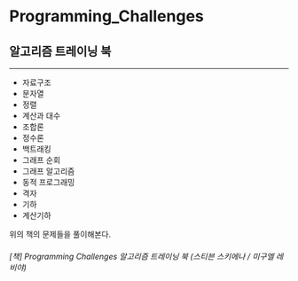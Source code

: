# Programming_Challenges

알고리즘 트레이닝 북
----

-----
- 자료구조
- 문자열
- 정렬
- 계산과 대수
- 조합론
- 정수론
- 백트래킹
- 그래프 순회
- 그래프 알고리즘
- 동적 프로그래밍
- 격자
- 기하
- 계산기하


위의 책의 문제들을 풀이해본다.

###### [책] Programming Challenges 알고리즘 트레이닝 북 (스티븐 스키에나 / 미구엘 레비야)